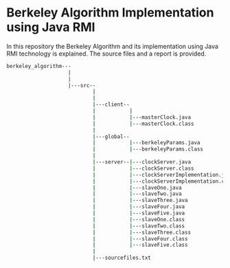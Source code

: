 # Berkeley Algorithm Implementation using Java RMI
In this repository the Berkeley Algorithm and its implementation using Java RMI technology is explained.  The source files and a report is provided.

```bash
berkeley_algorithm---
					|
					|
					|---src--
							|
							|
							|---client--
							|			|
							|			|---masterClock.java
							|			|---masterClock.class
							|
							|---global--										
							|			|---berkeleyParams.java
							|			|---berkeleyParams.class
							|
							|---server--|---clockServer.java
							|			|---clockServer.class
							|			|---clockServerImplementation.java
							|			|---clockServerImplementation.class
							|			|---slaveOne.java
							|			|---slaveTwo.java
							|			|---slaveThree.java
							|			|---slaveFour.java
							|			|---slaveFive.java
							|			|---slaveOne.class							
							|			|---slaveTwo.class	
							|			|---slaveThree.class	
							|			|---slaveFour.class	
							|			|---slaveFive.class		
							|													
							|---sourcefiles.txt
```
